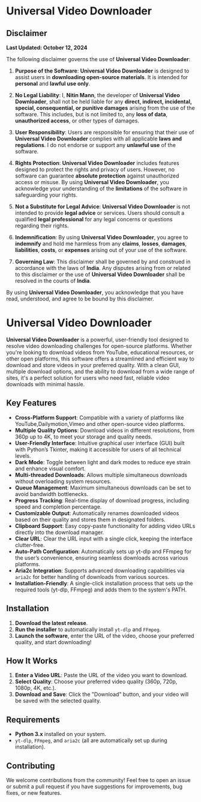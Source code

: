 # Universal Video Downloader

## Disclaimer 
 
**Last Updated: October 12, 2024**

The following disclaimer governs the use of **Universal Video Downloader**:

1. **Purpose of the Software**: **Universal Video Downloader** is designed to assist users in **downloading open-source materials**. It is intended for **personal** and **lawful use only**.

2. **No Legal Liability**: I, **Nitin Mann**, the developer of **Universal Video Downloader**, shall not be held liable for any **direct, indirect, incidental, special, consequential, or punitive damages** arising from the use of the software. This includes, but is not limited to, any **loss of data**, **unauthorized access**, or other types of damages.

3. **User Responsibility**: Users are responsible for ensuring that their use of **Universal Video Downloader** complies with all applicable **laws and regulations**. I do not endorse or support any **unlawful use** of the software.

4. **Rights Protection**: **Universal Video Downloader** includes features designed to protect the rights and privacy of users. However, no software can guarantee **absolute protection** against unauthorized access or misuse. By using **Universal Video Downloader**, you acknowledge your understanding of the **limitations** of the software in safeguarding your rights.

5. **Not a Substitute for Legal Advice**: **Universal Video Downloader** is not intended to provide **legal advice** or services. Users should consult a qualified **legal professional** for any legal concerns or questions regarding their rights.

6. **Indemnification**: By using **Universal Video Downloader**, you agree to **indemnify** and hold me harmless from any **claims**, **losses**, **damages**, **liabilities**, **costs**, or **expenses** arising out of your use of the software.

7. **Governing Law**: This disclaimer shall be governed by and construed in accordance with the laws of **India**. Any disputes arising from or related to this disclaimer or the use of **Universal Video Downloader** shall be resolved in the courts of **India**.

By using **Universal Video Downloader**, you acknowledge that you have read, understood, and agree to be bound by this disclaimer.

# Universal Video Downloader

**Universal Video Downloader** is a powerful, user-friendly tool designed to resolve video downloading challenges for open-source platforms. Whether you're looking to download videos from YouTube, educational resources, or other open platforms, this software offers a streamlined and efficient way to download and store videos in your preferred quality. With a clean GUI, multiple download options, and the ability to download from a wide range of sites, it's a perfect solution for users who need fast, reliable video downloads with minimal hassle.

## Key Features

- **Cross-Platform Support**: Compatible with a variety of platforms like YouTube,Dailymotion,Vimeo and other open-source video platforms.
- **Multiple Quality Options**: Download videos in different resolutions, from 360p up to 4K, to meet your storage and quality needs.
- **User-Friendly Interface**: Intuitive graphical user interface (GUI) built with Python’s Tkinter, making it accessible for users of all technical levels.
- **Dark Mode**: Toggle between light and dark modes to reduce eye strain and enhance visual comfort.
- **Multi-threaded Downloads**: Allows multiple simultaneous downloads without overloading system resources.
- **Queue Management**: Maximum simultaneous downloads can be set to avoid bandwidth bottlenecks.
- **Progress Tracking**: Real-time display of download progress, including speed and completion percentage.
- **Customizable Output**: Automatically renames downloaded videos based on their quality and stores them in designated folders.
- **Clipboard Support**: Easy copy-paste functionality for adding video URLs directly into the download manager.
- **Clear URL**: Clear the URL input with a single click, keeping the interface clutter-free.
- **Auto-Path Configuration**: Automatically sets up yt-dlp and FFmpeg for the user’s convenience, ensuring seamless downloads across various platforms.
- **Aria2c Integration**: Supports advanced downloading capabilities via `aria2c` for better handling of downloads from various sources.
- **Installation-Friendly**: A single-click installation process that sets up the required tools (yt-dlp, FFmpeg) and adds them to the system's PATH.

## Installation

1. **Download the latest release**.
2. **Run the installer** to automatically install `yt-dlp` and `FFmpeg`.
3. **Launch the software**, enter the URL of the video, choose your preferred quality, and start downloading!

## How It Works

1. **Enter a Video URL**: Paste the URL of the video you want to download.
2. **Select Quality**: Choose your preferred video quality (360p, 720p, 1080p, 4K, etc.).
3. **Download and Save**: Click the "Download" button, and your video will be saved with the selected quality.

## Requirements

- **Python 3.x** installed on your system.
- `yt-dlp`, `FFmpeg`, and `aria2c` (all are automatically set up during installation).

## Contributing

We welcome contributions from the community! Feel free to open an issue or submit a pull request if you have suggestions for improvements, bug fixes, or new features.
